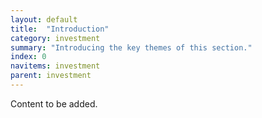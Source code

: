 ```yaml
---
layout: default
title:  "Introduction"
category: investment
summary: "Introducing the key themes of this section."
index: 0
navitems: investment
parent: investment
---
```


Content to be added. 
